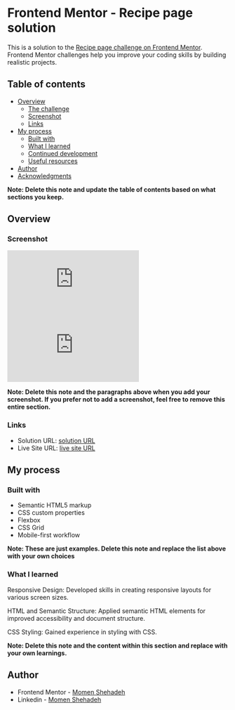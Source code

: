 # Frontend Mentor - Recipe page solution

This is a solution to the [Recipe page challenge on Frontend Mentor](https://www.frontendmentor.io/challenges/recipe-page-KiTsR8QQKm). Frontend Mentor challenges help you improve your coding skills by building realistic projects. 

## Table of contents

- [Overview](#overview)
  - [The challenge](#the-challenge)
  - [Screenshot](#screenshot)
  - [Links](#links)
- [My process](#my-process)
  - [Built with](#built-with)
  - [What I learned](#what-i-learned)
  - [Continued development](#continued-development)
  - [Useful resources](#useful-resources)
- [Author](#author)
- [Acknowledgments](#acknowledgments)

**Note: Delete this note and update the table of contents based on what sections you keep.**

## Overview

### Screenshot

![htmlcode](https://github.com/momenshehadeh/Recipe-page/blob/main/index.html)
![csscode](https://github.com/momenshehadeh/Recipe-page/blob/main/style.css)


**Note: Delete this note and the paragraphs above when you add your screenshot. If you prefer not to add a screenshot, feel free to remove this entire section.**

### Links

- Solution URL: [solution URL](https://github.com/momenshehadeh/Recipe-page.git)
- Live Site URL: [live site URL](https://momenshehadeh.github.io/Recipe-page/)

## My process

### Built with

- Semantic HTML5 markup
- CSS custom properties
- Flexbox
- CSS Grid
- Mobile-first workflow


**Note: These are just examples. Delete this note and replace the list above with your own choices**

### What I learned

Responsive Design: Developed skills in creating responsive layouts for various screen sizes.

HTML and Semantic Structure: Applied semantic HTML elements for improved accessibility and document structure.

CSS Styling: Gained experience in styling with CSS.


**Note: Delete this note and the content within this section and replace with your own learnings.**



## Author

- Frontend Mentor - [Momen Shehadeh](https://www.frontendmentor.io/profile/momenshehadeh)
- Linkedin - [Momen Shehadeh](https://www.linkedin.com/in/momen-shehadeh-11616b342?)

